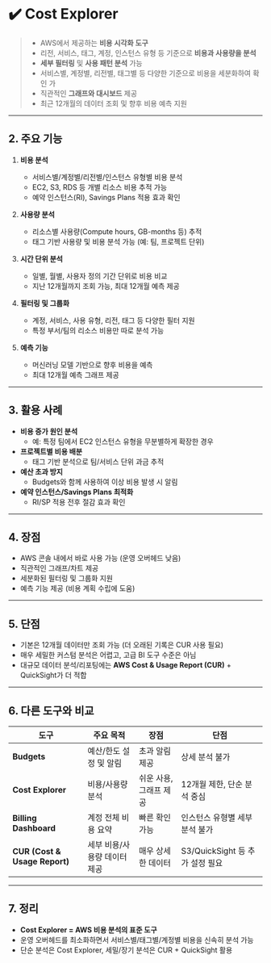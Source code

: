 # ✔️ Cost Explorer
> - AWS에서 제공하는 **비용 시각화 도구**
> - 리전, 서비스, 태그, 계정, 인스턴스 유형 등 기준으로 **비용과 사용량을 분석**
> - **세부 필터링** 및 **사용 패턴 분석** 가능
>  - 서비스별, 계정별, 리전별, 태그별 등 다양한 기준으로 비용을 세분화하여 확인 가
> - 직관적인 **그래프와 대시보드** 제공
> - 최근 12개월의 데이터 조회 및 향후 비용 예측 지원

---

## 2. 주요 기능
1. **비용 분석**
   - 서비스별/계정별/리전별/인스턴스 유형별 비용 분석
   - EC2, S3, RDS 등 개별 리소스 비용 추적 가능
   - 예약 인스턴스(RI), Savings Plans 적용 효과 확인

2. **사용량 분석**
   - 리소스별 사용량(Compute hours, GB-months 등) 추적
   - 태그 기반 사용량 및 비용 분석 가능 (예: 팀, 프로젝트 단위)

3. **시간 단위 분석**
   - 일별, 월별, 사용자 정의 기간 단위로 비용 비교
   - 지난 12개월까지 조회 가능, 최대 12개월 예측 제공

4. **필터링 및 그룹화**
   - 계정, 서비스, 사용 유형, 리전, 태그 등 다양한 필터 지원
   - 특정 부서/팀의 리소스 비용만 따로 분석 가능

5. **예측 기능**
   - 머신러닝 모델 기반으로 향후 비용을 예측
   - 최대 12개월 예측 그래프 제공

---

## 3. 활용 사례
- **비용 증가 원인 분석**
  - 예: 특정 팀에서 EC2 인스턴스 유형을 무분별하게 확장한 경우
- **프로젝트별 비용 배분**
  - 태그 기반 분석으로 팀/서비스 단위 과금 추적
- **예산 초과 방지**
  - Budgets와 함께 사용하여 이상 비용 발생 시 알림
- **예약 인스턴스/Savings Plans 최적화**
  - RI/SP 적용 전후 절감 효과 확인

---

## 4. 장점
- AWS 콘솔 내에서 바로 사용 가능 (운영 오버헤드 낮음)
- 직관적인 그래프/차트 제공
- 세분화된 필터링 및 그룹화 지원
- 예측 기능 제공 (비용 계획 수립에 도움)

---

## 5. 단점
- 기본은 12개월 데이터만 조회 가능 (더 오래된 기록은 CUR 사용 필요)
- 매우 세밀한 커스텀 분석은 어렵고, 고급 BI 도구 수준은 아님
- 대규모 데이터 분석/리포팅에는 **AWS Cost & Usage Report (CUR)** + QuickSight가 더 적합

---

## 6. 다른 도구와 비교

| 도구 | 주요 목적 | 장점 | 단점 |
|------|-----------|------|------|
| **Budgets** | 예산/한도 설정 및 알림 | 초과 알림 제공 | 상세 분석 불가 |
| **Cost Explorer** | 비용/사용량 분석 | 쉬운 사용, 그래프 제공 | 12개월 제한, 단순 분석 중심 |
| **Billing Dashboard** | 계정 전체 비용 요약 | 빠른 확인 가능 | 인스턴스 유형별 세부 분석 불가 |
| **CUR (Cost & Usage Report)** | 세부 비용/사용량 데이터 제공 | 매우 상세한 데이터 | S3/QuickSight 등 추가 설정 필요 |

---

## 7. 정리
- **Cost Explorer = AWS 비용 분석의 표준 도구**
- 운영 오버헤드를 최소화하면서 서비스별/태그별/계정별 비용을 신속히 분석 가능
- 단순 분석은 Cost Explorer, 세밀/장기 분석은 CUR + QuickSight 활용
